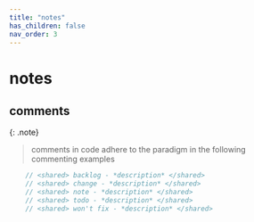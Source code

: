 ```yaml
---
title: "notes"
has_children: false
nav_order: 3
---
```


# notes

## comments

{: .note}
> comments in code adhere to the paradigm in the following commenting examples

```c++
    // <shared> backlog - *description* </shared>
    // <shared> change - *description* </shared>
    // <shared> note - *description* </shared>
    // <shared> todo - *description* </shared>
    // <shared> won't fix - *description* </shared>
```
